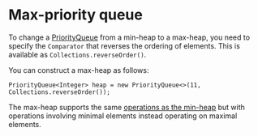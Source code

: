 Max-priority queue
==================

To change a [PriorityQueue](PriorityQueue.md) from a min-heap to a max-heap,
you need to specify the `Comparator` that reverses the ordering of elements.
This is available as `Collections.reverseOrder()`.

You can construct a max-heap as follows:

```
PriorityQueue<Integer> heap = new PriorityQueue<>(11, Collections.reverseOrder());
```

The max-heap supports the same [operations as the min-heap](PriorityQueue.md)
but with operations involving minimal elements
instead operating on maximal elements.
